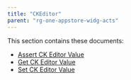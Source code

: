 ```yaml
---
title: "CKEditor"
parent: "rg-one-appstore-widg-acts"
---
```


This section contains these documents:

* [Assert CK Editor Value](rg-one-assert-ckeditor-value)
* [Get CK Editor Value](rg-one-get-ckeditor-value)
* [Set CK Editor Value](rg-one-set-ckeditor-value)
